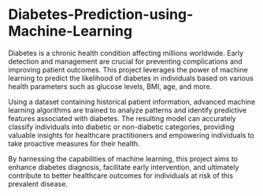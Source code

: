 # Diabetes-Prediction-using-Machine-Learning
Diabetes is a chronic health condition affecting millions worldwide. Early detection and management are crucial for preventing complications and improving patient outcomes. This project leverages the power of machine learning to predict the likelihood of diabetes in individuals based on various health parameters such as glucose levels, BMI, age, and more.

Using a dataset containing historical patient information, advanced machine learning algorithms are trained to analyze patterns and identify predictive features associated with diabetes. The resulting model can accurately classify individuals into diabetic or non-diabetic categories, providing valuable insights for healthcare practitioners and empowering individuals to take proactive measures for their health.

By harnessing the capabilities of machine learning, this project aims to enhance diabetes diagnosis, facilitate early intervention, and ultimately contribute to better healthcare outcomes for individuals at risk of this prevalent disease.
